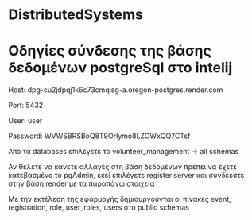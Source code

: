 # DistributedSystems 


# Οδηγίες σύνδεσης της βάσης δεδομένων postgreSql στο intelij 

Host: dpg-cu2jdpqj1k6c73cmqisg-a.oregon-postgres.render.com

Port: 5432

User: user

Password: WVWSBRSBoQ8T9Orlymo8LZOWxQQ7CTsf


Από τα databases επιλέγετε το volunteer_management -> all schemas

Αν θέλετε να κάνετε αλλαγές στη βάση δεδομένων πρέπει να έχετε κατεβασμένο το pgAdmin, εκεί επιλέγετε register server και συνδέεστε στην βάση render με τα παραπάνω στοιχεία 

Με την εκτέλεση της εφαρμογής δημιουργούνται οι πίνακες event, registration, role, user_roles, users στο public schemas












